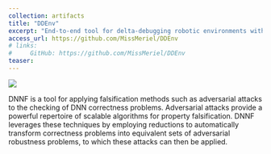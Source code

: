 ```yaml
---
collection: artifacts
title: "DDEnv"
excerpt: "End-to-end tool for delta-debugging robotic environments with a semi-known failure distribution."
access_url: https://github.com/MissMeriel/DDEnv
# links: 
#     GitHub: https://github.com/MissMeriel/DDEnv
teaser: 
---
```


<img src="{{'/images/tools/dnnf.png' | absolute_url}}">

DNNF is a tool for applying falsification methods such as adversarial attacks to the checking of DNN correctness problems.
Adversarial attacks provide a powerful repertoire of scalable algorithms for property falsification.
DNNF leverages these techniques by employing reductions to automatically transform correctness problems into equivalent sets of adversarial robustness problems, to which these attacks can then be applied.
